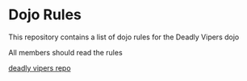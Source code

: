 Dojo Rules
==========

This repository contains a list of dojo rules for the Deadly Vipers dojo

All members should read the rules

[deadly vipers repo](https://github.com/deadlyvipers)

